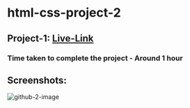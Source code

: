 # html-css-project-2

## Project-1: [Live-Link](https://html-css-proj-2.netlify.app/)

### Time taken to complete the project - Around 1 hour

## Screenshots:

![github-2-image](https://user-images.githubusercontent.com/110112176/186346643-11b39bd4-ad8f-4264-9e6c-b0efedfbf69f.png)
